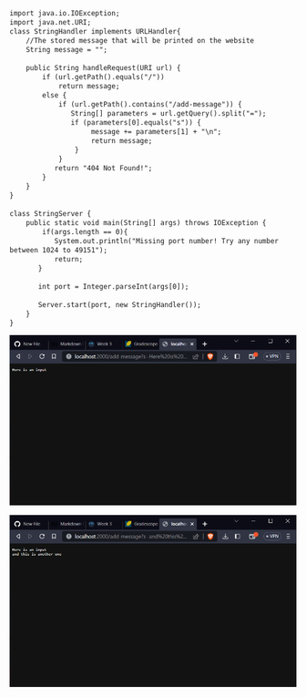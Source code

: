     import java.io.IOException;
    import java.net.URI;
    class StringHandler implements URLHandler{
        //The stored message that will be printed on the website
        String message = "";
    
        public String handleRequest(URI url) {
            if (url.getPath().equals("/"))
                return message;
            else {
                if (url.getPath().contains("/add-message")) {
                   String[] parameters = url.getQuery().split("=");
                   if (parameters[0].equals("s")) {
                        message += parameters[1] + "\n";
                        return message;
                    }
                }
               return "404 Not Found!";
            }
        }
    }

    class StringServer {
        public static void main(String[] args) throws IOException {
            if(args.length == 0){
               System.out.println("Missing port number! Try any number between 1024 to 49151");
               return;
           }

           int port = Integer.parseInt(args[0]);

           Server.start(port, new StringHandler());
        }
    }

![Image](Capture2.PNG)

![Image](Capture3.PNG)
